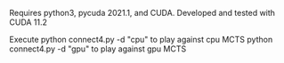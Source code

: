 Requires python3, pycuda 2021.1, and CUDA.
Developed and tested with CUDA 11.2
 
Execute 
	python connect4.py -d "cpu"  to play against cpu MCTS
	python connect4.py -d "gpu" to play against gpu MCTS

